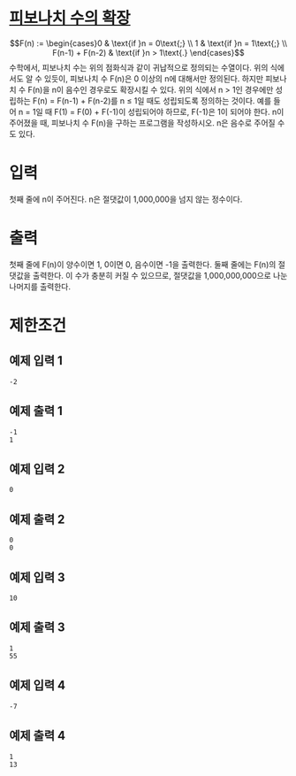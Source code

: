 # [피보나치 수의 확장](https://www.acmicpc.net/problem/1788)

$$F(n) := \begin{cases}0 & \text{if }n = 0\text{;} \\ 1 & \text{if }n = 1\text{;} \\ F(n-1) + F(n-2) & \text{if }n > 1\text{.} \end{cases}$$
수학에서, 피보나치 수는 위의 점화식과 같이 귀납적으로 정의되는 수열이다. 위의 식에서도 알 수 있듯이, 피보나치 수 F(n)은 0 이상의 n에 대해서만 정의된다.
하지만 피보나치 수 F(n)을 n이 음수인 경우로도 확장시킬 수 있다. 위의 식에서 n > 1인 경우에만 성립하는 F(n) = F(n-1) + F(n-2)를 n ≤ 1일 때도 성립되도록 정의하는 것이다. 예를 들어 n = 1일 때 F(1) = F(0) + F(-1)이 성립되어야 하므로, F(-1)은 1이 되어야 한다.
n이 주어졌을 때, 피보나치 수 F(n)을 구하는 프로그램을 작성하시오. n은 음수로 주어질 수도 있다.

# 입력


첫째 줄에 n이 주어진다. n은 절댓값이 1,000,000을 넘지 않는 정수이다.

# 출력


첫째 줄에 F(n)이 양수이면 1, 0이면 0, 음수이면 -1을 출력한다. 둘째 줄에는 F(n)의 절댓값을 출력한다. 이 수가 충분히 커질 수 있으므로, 절댓값을 1,000,000,000으로 나눈 나머지를 출력한다.

# 제한조건



## 예제 입력 1

```
-2
```

## 예제 출력 1

```
-1
1
```

## 예제 입력 2

```
0
```

## 예제 출력 2

```
0
0
```

## 예제 입력 3

```
10
```

## 예제 출력 3

```
1
55
```

## 예제 입력 4

```
-7
```

## 예제 출력 4

```
1
13
```

